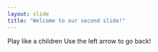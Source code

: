 ```yaml
---
layout: slide
title: "Welcome to our second slide!"
---
```

Play like a children
Use the left arrow to go back!
